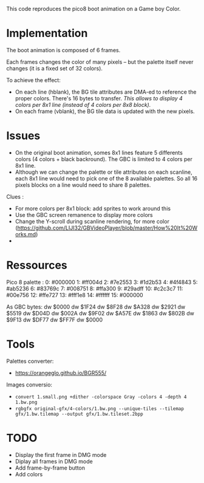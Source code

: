This code reproduces the pico8 boot animation on a Game boy Color.

Implementation
==============

The boot animation is composed of 6 frames.

Each frames changes the color of many pixels – but the palette itself never changes (it is a fixed set of 32 colors).

To achieve the effect:

- On each line (hblank), the BG tile attributes are DMA-ed to reference the proper colors. There's 16 bytes to transfer.
  _This allows to display 4 colors per 8x1 line (instead of 4 colors per 8x8 block)._
- On each frame (vblank), the BG tile data is updated with the new pixels.

Issues
======

- On the original boot animation, somes 8x1 lines feature 5 differents colors (4 colors + black backround). The GBC is limited to 4 colors per 8x1 line.
- Although we can change the palette or tile attributes on each scanline, each 8x1 line would need to pick one of the 8 available palettes. So all 16 pixels blocks on a line would need to share 8 palettes.

Clues :

- For more colors per 8x1 block: add sprites to work around this
- Use the GBC screen remanence to display more colors
- Change the Y-scroll during scanline rendering, for more color (https://github.com/LIJI32/GBVideoPlayer/blob/master/How%20It%20Works.md)
-

Ressources
==========

Pico 8 palette :
0: #000000
1: #ff004d
2: #7e2553
3: #1d2b53
4: #4f4843
5: #ab5236
6: #83769c
7: #008751
8: #ffa300
9: #29adff
10: #c2c3c7
11: #00e756
12: #ffe727
13: #fff1e8
14: #ffffff
15: #000000

As GBC bytes:
dw $0000
dw $1F24
dw $8F28
dw $A328
dw $2921
dw $5519
dw $D04D
dw $002A
dw $9F02
dw $A57E
dw $1863
dw $802B
dw $9F13
dw $DF77
dw $FF7F
dw $0000


Tools
=====

Palettes converter:
- https://orangeglo.github.io/BGR555/

Images conversio:
- `convert 1.small.png +dither -colorspace Gray -colors 4 -depth 4 1.bw.png`
- `rgbgfx original-gfx/4-colors/1.bw.png --unique-tiles --tilemap gfx/1.bw.tilemap --output gfx/1.bw.tileset.2bpp`


TODO
====

- Display the first frame in DMG mode
- Diplay all frames in DMG mode
- Add frame-by-frame button
- Add colors
